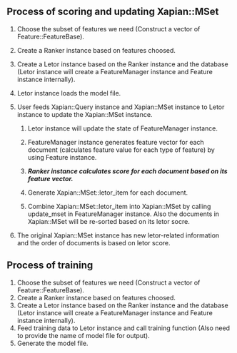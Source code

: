 Process of scoring and updating Xapian::MSet
--------------------------------------------

1. Choose the subset of features we need (Construct a vector of Feature::FeatureBase).
2. Create a Ranker instance based on features choosed.
3. Create a Letor instance based on the Ranker instance and the database (Letor instance will create a FeatureManager instance and Feature instance internally).
4. Letor instance loads the model file.
5. User feeds Xapian::Query instance and Xapian::MSet instance to Letor instance to update the Xapian::MSet instance.

    1) Letor instance will update the state of FeatureManager instance.

    2) FeatureManager instance generates feature vector for each document (calculates feature value for each type of feature) by using Feature instance.

    3) ***Ranker instance calculates score for each document based on its feature vector.***

    4) Generate Xapian::MSet::letor_item for each document.

    5) Combine Xapian::MSet::letor_item into Xapian::MSet by calling update_mset in FeatureManager instance. Also the documents in Xapian::MSet will be re-sorted based on its letor socre.
6. The original Xapian::MSet instance has new letor-related information and the order of documents is based on letor score.

Process of training
-------------------

1. Choose the subset of features we need (Construct a vector of Feature::FeatureBase).
2. Create a Ranker instance based on features choosed.
3. Create a Letor instance based on the Ranker instance and the database (Letor instance will create a FeatureManager instance and Feature instance internally).
4. Feed training data to Letor instance and call training function (Also need to provide the name of model file for output).
5. Generate the model file.
